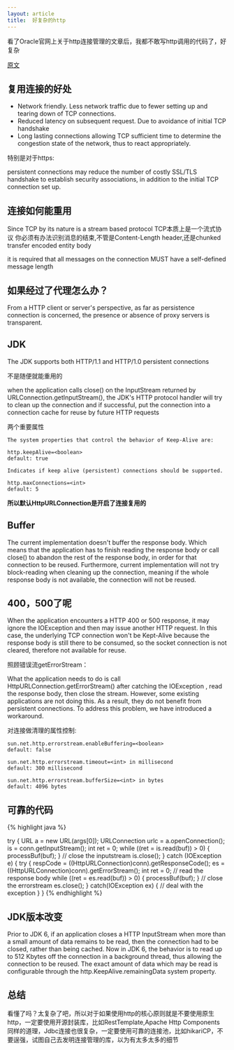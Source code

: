 ```yaml
---
layout: article
title:  好复杂的http
---
```

看了Oracle官网上关于http连接管理的文章后，我都不敢写http调用的代码了，好复杂

[原文](https://docs.oracle.com/javase/8/docs/technotes/guides/net/http-keepalive.html)


## 复用连接的好处

- Network friendly. Less network traffic due to fewer setting up and tearing down of TCP connections.
- Reduced latency on subsequent request. Due to avoidance of initial TCP handshake
- Long lasting connections allowing TCP sufficient time to determine the congestion state of the network, thus to react appropriately.

特别是对于https:

persistent connections may reduce the number of costly SSL/TLS handshake to establish security associations, in addition to the initial TCP connection set up.


## 连接如何能重用

Since TCP by its nature is a stream based protocol TCP本质上是一个流式协议
你必须有办法识别消息的结束,不管是Content-Length header,还是chunked transfer encoded entity body

it is required that all messages on the connection MUST have a self-defined message length 

## 如果经过了代理怎么办？

From a HTTP client or server's perspective, as far as persistence connection is concerned, the presence or absence of proxy servers is transparent.

## JDK

The JDK supports both HTTP/1.1 and HTTP/1.0 persistent connections

不是随便就能重用的

when the application calls close() on the InputStream returned by URLConnection.getInputStream(), the JDK's HTTP protocol handler will try to clean up the connection and if successful, put the connection into a connection cache for reuse by future HTTP requests


两个重要属性
```
The system properties that control the behavior of Keep-Alive are:

http.keepAlive=<boolean>
default: true

Indicates if keep alive (persistent) connections should be supported.

http.maxConnections=<int>
default: 5
```

**所以默认HttpURLConnection是开启了连接复用的**


## Buffer

The current implementation doesn't buffer the response body. Which means that the application has to finish reading the response body or call close() to abandon the rest of the response body, in order for that connection to be reused. 
Furthermore, current implementation will not try block-reading when cleaning up the connection, meaning if the whole response body is not available, the connection will not be reused.


## 400，500了呢

When the application encounters a HTTP 400 or 500 response, it may ignore the IOException and then may issue another HTTP request. 
In this case, the underlying TCP connection won't be Kept-Alive because the response body is still there to be consumed, so the socket connection is not cleared, therefore not available for reuse. 


照顾错误流getErrorStream：

What the application needs to do is call HttpURLConnection.getErrorStream() after catching the IOException , read the response body, then close the stream. However, some existing applications are not doing this. As a result, they do not benefit from persistent connections. To address this problem, we have introduced a workaround.


对连接做清理的属性控制:
```
sun.net.http.errorstream.enableBuffering=<boolean>
default: false

sun.net.http.errorstream.timeout=<int> in millisecond
default: 300 millisecond

sun.net.http.errorstream.bufferSize=<int> in bytes
default: 4096 bytes

```

## 可靠的代码

{% highlight java %}

try {
        URL a = new URL(args[0]);
        URLConnection urlc = a.openConnection();
        is = conn.getInputStream();
        int ret = 0;
        while ((ret = is.read(buf)) > 0) {
          processBuf(buf);
        }
        // close the inputstream
        is.close();
} catch (IOException e) {
        try {
                respCode = ((HttpURLConnection)conn).getResponseCode();
                es = ((HttpURLConnection)conn).getErrorStream();
                int ret = 0;
                // read the response body
                while ((ret = es.read(buf)) > 0) {
                        processBuf(buf);
                }
                // close the errorstream
                es.close();
        } catch(IOException ex) {
                // deal with the exception
        }
}
{% endhighlight %}


## JDK版本改变

Prior to JDK 6, if an application closes a HTTP InputStream when more than a small amount of data remains to be read, then the connection had to be closed, rather than being cached. 
Now in JDK 6, the behavior is to read up to 512 Kbytes off the connection in a background thread, thus allowing the connection to be reused. The exact amount of data which may be read is configurable through the http.KeepAlive.remainingData system property.


## 总结
看懂了吗？太复杂了吧，所以对于如果使用http的核心原则就是不要使用原生http，一定要使用开源封装库，比如RestTemplate,Apache Http Components
同样的道理，Jdbc连接也很复杂，一定要使用可靠的连接池，比如hikariCP，不要逞强，试图自己去发明连接管理的库，以为有太多太多的细节
